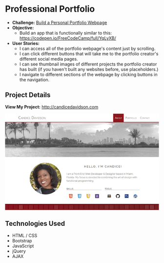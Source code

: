 # Professional Portfolio

* **Challenge:** [Build a Personal Portfolio Webpage](https://www.freecodecamp.org/challenges/build-a-personal-portfolio-webpage)
* **Objective:**
  * Build an app that is functionally similar to this: https://codepen.io/FreeCodeCamp/full/YqLyXB/
* **User Stories:**
  * I can access all of the portfolio webpage's content just by scrolling.
  * I can click different buttons that will take me to the portfolio creator's different social media pages.
  * I can see thumbnail images of different projects the portfolio creator has built (if you haven't built any websites before, use placeholders.)
  * I navigate to different sections of the webpage by clicking buttons in the navigation.
  
## Project Details

**View My Project:** http://candicedavidson.com

![Web Developer Portfolio](/images/portfolio.png)

## Technologies Used

* HTML / CSS
* Bootstrap
* JavaScript
* jQuery
* AJAX
